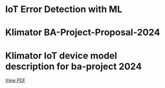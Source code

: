 # IoT Error Detection with ML

# Klimator BA-Project-Proposal-2024
# Klimator IoT device model description for ba-project 2024
[View PDF](./PDF%20files/Klimator%20IoT%20device%20model%20description%20for%20ba-project%202024.pdf)
